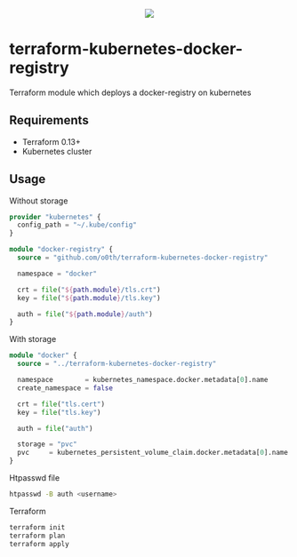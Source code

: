 
<p align="center">
  <img src="https://skillicons.dev/icons?i=kubernetes">
  <h1>terraform-kubernetes-docker-registry</h1>
</p>

Terraform module which deploys a docker-registry on kubernetes

## Requirements

* Terraform 0.13+
* Kubernetes cluster

## Usage

Without storage

```terraform
provider "kubernetes" {
  config_path = "~/.kube/config"
}

module "docker-registry" {
  source = "github.com/o0th/terraform-kubernetes-docker-registry"

  namespace = "docker"

  crt = file("${path.module}/tls.crt")
  key = file("${path.module}/tls.key")

  auth = file("${path.module}/auth")
}
```

With storage

```terraform
module "docker" {
  source = "../terraform-kubernetes-docker-registry"

  namespace        = kubernetes_namespace.docker.metadata[0].name
  create_namespace = false

  crt = file("tls.cert")
  key = file("tls.key")

  auth = file("auth")

  storage = "pvc"
  pvc     = kubernetes_persistent_volume_claim.docker.metadata[0].name
}
```

Htpasswd file

```bash
htpasswd -B auth <username>
```

Terraform

```bash
terraform init
terraform plan
terraform apply
```

